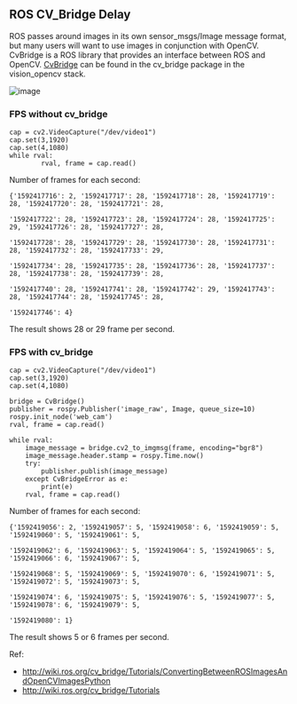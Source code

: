 ## ROS CV_Bridge Delay

ROS passes around images in its own sensor_msgs/Image message format, but many users will want to use images in conjunction with OpenCV. CvBridge is a ROS library that provides an interface between ROS and OpenCV. [CvBridge](http://wiki.ros.org/cv_bridge) can be found in the cv_bridge package in the vision_opencv stack.

![image](https://github.com/waggle-sensor/summer2020/blob/master/liu/image/cvbridge.png)

### FPS without cv_bridge
```
cap = cv2.VideoCapture("/dev/video1")
cap.set(3,1920)
cap.set(4,1080)
while rval:
        rval, frame = cap.read()
```

Number of frames for each second:
```
{'1592417716': 2, '1592417717': 28, '1592417718': 28, '1592417719': 28, '1592417720': 28, '1592417721': 28, 

'1592417722': 28, '1592417723': 28, '1592417724': 28, '1592417725': 29, '1592417726': 28, '1592417727': 28, 

'1592417728': 28, '1592417729': 28, '1592417730': 28, '1592417731': 28, '1592417732': 28, '1592417733': 29, 

'1592417734': 28, '1592417735': 28, '1592417736': 28, '1592417737': 28, '1592417738': 28, '1592417739': 28, 

'1592417740': 28, '1592417741': 28, '1592417742': 29, '1592417743': 28, '1592417744': 28, '1592417745': 28, 

'1592417746': 4}
```
The result shows 28 or 29 frame per second.

### FPS with cv_bridge
```
cap = cv2.VideoCapture("/dev/video1")
cap.set(3,1920)
cap.set(4,1080)
  
bridge = CvBridge()
publisher = rospy.Publisher('image_raw', Image, queue_size=10)
rospy.init_node('web_cam')
rval, frame = cap.read()

while rval:
    image_message = bridge.cv2_to_imgmsg(frame, encoding="bgr8")
    image_message.header.stamp = rospy.Time.now()
    try:
        publisher.publish(image_message)
    except CvBridgeError as e:
        print(e)
    rval, frame = cap.read()
```

Number of frames for each second:
```
{'1592419056': 2, '1592419057': 5, '1592419058': 6, '1592419059': 5, '1592419060': 5, '1592419061': 5, 

'1592419062': 6, '1592419063': 5, '1592419064': 5, '1592419065': 5, '1592419066': 6, '1592419067': 5, 

'1592419068': 5, '1592419069': 5, '1592419070': 6, '1592419071': 5, '1592419072': 5, '1592419073': 5, 

'1592419074': 6, '1592419075': 5, '1592419076': 5, '1592419077': 5, '1592419078': 6, '1592419079': 5, 

'1592419080': 1}
```
The result shows 5 or 6 frames per second.

Ref:
 - http://wiki.ros.org/cv_bridge/Tutorials/ConvertingBetweenROSImagesAndOpenCVImagesPython
 - http://wiki.ros.org/cv_bridge/Tutorials
